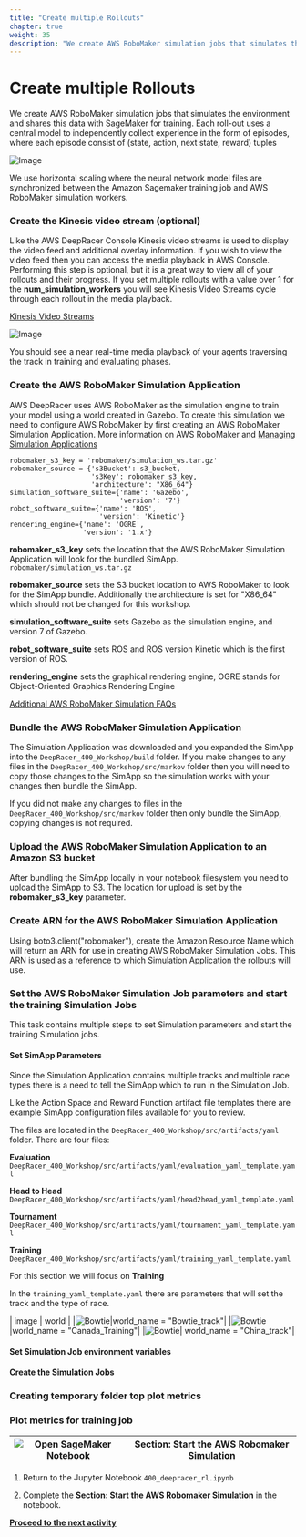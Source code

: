```yaml
---
title: "Create multiple Rollouts"
chapter: true
weight: 35
description: "We create AWS RoboMaker simulation jobs that simulates the environment and shares this data with SageMaker for training. Each roll-out uses a central model to independently collect experience in the form of episodes, where each episode consist of (state, action, next state, reward) tuples"
---
```


# Create multiple Rollouts 

We create AWS RoboMaker simulation jobs that simulates the environment and shares this data with SageMaker for training. Each roll-out uses a central model to independently collect experience in the form of episodes, where each episode consist of (state, action, next state, reward) tuples

![Image](/images/400workshop/fourrollouts.png)

We use horizontal scaling where the neural network model files are synchronized between the Amazon Sagemaker training job and AWS RoboMaker simulation workers.

### Create the Kinesis video stream (optional)

Like the AWS DeepRacer Console Kinesis video streams is used to display the video feed and additional overlay information. If you wish to view the video feed then you can access the media playback in AWS Console.
Performing this step is optional, but it is a great way to view all of your rollouts and their progress.
If you set multiple rollouts with a value over 1 for the **num_simulation_workers** you will see Kinesis Video Streams cycle through each rollout in the media playback.

[Kinesis Video Streams](https://console.aws.amazon.com/kinesisvideo/home?region=us-east-1#/streams)


![Image](/images/400workshop/kvstraining.png)

You should see a near real-time media playback of your agents traversing the track in training and evaluating phases.

### Create the AWS RoboMaker Simulation Application

AWS DeepRacer uses AWS RoboMaker as the simulation engine to train your model using a world created in Gazebo.
To create this simulation we need to configure AWS RoboMaker by first creating an AWS RoboMaker Simulation Application.
More information on AWS RoboMaker and [Managing Simulation Applications](https://docs.aws.amazon.com/robomaker/latest/dg/managing-simulation-applications.html)

```
robomaker_s3_key = 'robomaker/simulation_ws.tar.gz'
robomaker_source = {'s3Bucket': s3_bucket,
                    's3Key': robomaker_s3_key,
                    'architecture': "X86_64"}
simulation_software_suite={'name': 'Gazebo',
                           'version': '7'}
robot_software_suite={'name': 'ROS',
                      'version': 'Kinetic'}
rendering_engine={'name': 'OGRE',
                  'version': '1.x'}

```
**robomaker_s3_key** sets the location that the AWS RoboMaker Simulation Application will look for the bundled SimApp. `robomaker/simulation_ws.tar.gz`

**robomaker_source** sets the S3 bucket location to AWS RoboMaker to look for the SimApp bundle.
Additionally the architecture is set for "X86_64" which should not be changed for this workshop.

**simulation_software_suite** sets Gazebo as the simulation engine, and version 7 of Gazebo.

**robot_software_suite** sets ROS and ROS version Kinetic which is the first version of ROS.

**rendering_engine** sets the graphical rendering engine, OGRE stands for Object-Oriented Graphics Rendering Engine

[Additional AWS RoboMaker Simulation FAQs](https://aws.amazon.com/robomaker/faqs/#Simulation)


### Bundle the AWS RoboMaker Simulation Application

The Simulation Application was downloaded and you expanded the SimApp into the `DeepRacer_400_Workshop/build` folder.
If you make changes to any files in the `DeepRacer_400_Workshop/src/markov` folder then you will need to copy those changes to the SimApp so the simulation works with your changes then bundle the SimApp.

If you did not make any changes to files in the `DeepRacer_400_Workshop/src/markov` folder then only bundle the SimApp, copying changes is not required.

### Upload the AWS RoboMaker Simulation Application to an Amazon S3 bucket

After bundling the SimApp locally in your notebook filesystem you need to upload the SimApp to S3.
The location for upload is set by the **robomaker_s3_key** parameter.


### Create ARN for the AWS RoboMaker Simulation Application

Using boto3.client("robomaker"), create the Amazon Resource Name which will return an ARN for use in creating AWS RoboMaker Simulation Jobs.
This ARN is used as a reference to which Simulation Application the rollouts will use. 

### Set the AWS RoboMaker Simulation Job parameters and start the training Simulation Jobs

This task contains multiple steps to set Simulation parameters and start the training Simulation jobs.

#### Set SimApp Parameters ####

Since the Simulation Application contains multiple tracks and multiple race types there is a need to tell the SimApp which to run in the Simulation Job. 

Like the Action Space and Reward Function artifact file templates there are example SimApp configuration files available for you to review.

The files are located in the `DeepRacer_400_Workshop/src/artifacts/yaml` folder.
There are four files:

**Evaluation**
`DeepRacer_400_Workshop/src/artifacts/yaml/evaluation_yaml_template.yaml`

**Head to Head**
`DeepRacer_400_Workshop/src/artifacts/yaml/head2head_yaml_template.yaml`

**Tournament**
`DeepRacer_400_Workshop/src/artifacts/yaml/tournament_yaml_template.yaml`

**Training**
`DeepRacer_400_Workshop/src/artifacts/yaml/training_yaml_template.yaml`

For this section we will focus on **Training**

In the `training_yaml_template.yaml` there are parameters that will set the track and the type of race.

| image | world |
|![Bowtie](/images/400workshop/Bowtie_track.png)|world_name = "Bowtie_track"|
|![Bowtie](/images/400workshop/Canada_Training.png)|world_name = "Canada_Training"|
|![Bowtie](/images/400workshop/China_track.png)| world_name = "China_track"|

#### Set Simulation Job environment variables ####
#### Create the Simulation Jobs ####





### Creating temporary folder top plot metrics

### Plot metrics for training job


| ![Open SageMaker Notebook](/images/400workshop/aws-sagemaker-notebooks.png) | **Section: Start the AWS Robomaker Simulation** |
|---|---|

1. Return to the Jupyter Notebook ``400_deepracer_rl.ipynb``

2. Complete the **Section: Start the AWS Robomaker Simulation** in the notebook.



**[Proceed to the next activity](../evaluation/)**
